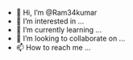 - 👋 Hi, I’m @Ram34kumar
- 👀 I’m interested in ...
- 🌱 I’m currently learning ...
- 💞️ I’m looking to collaborate on ...
- 📫 How to reach me ...

<!---
Ram34kumar/Ram34kumar is a ✨ special ✨ repository because its `README.md` (this file) appears on your GitHub profile.
You can click the Preview link to take a look at your changes.
--->
